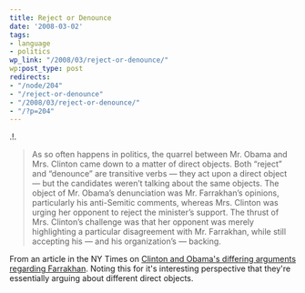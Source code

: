 ```yaml
---
title: Reject or Denounce
date: '2008-03-02'
tags:
- language
- politics
wp_link: "/2008/03/reject-or-denounce/"
wp:post_type: post
redirects:
- "/node/204"
- "/reject-or-denounce"
- "/2008/03/reject-or-denounce/"
- "/?p=204"
---
```


.!.
>

> As so often happens in politics, the quarrel between Mr. Obama and Mrs. Clinton came down to a matter of direct objects. Both “reject” and “denounce” are transitive verbs — they act upon a direct object — but the candidates weren’t talking about the same objects. The object of Mr. Obama’s denunciation was Mr. Farrakhan’s opinions, particularly his anti-Semitic comments, whereas Mrs. Clinton was urging her opponent to reject the minister’s support. The thrust of Mrs. Clinton’s challenge was that her opponent was merely highlighting a particular disagreement with Mr. Farrakhan, while still accepting his — and his organization’s — backing.

From an article in the NY Times on [Clinton and Obama's differing arguments regarding Farrakhan](http://www.nytimes.com/2008/03/02/opinion/02freedman.html). Noting this for it's interesting perspective that they're essentially arguing about different direct objects.

